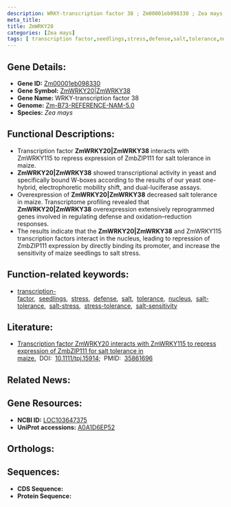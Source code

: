 ```yaml
---
description: WRKY-transcription factor 38 ; Zm00001eb098330 ; Zea mays
meta_title:
title: ZmWRKY20
categories: [Zea mays]
tags: [ transcription factor,seedlings,stress,defense,salt,tolerance,nucleus,salt tolerance,salt stress,stress tolerance,salt sensitivity ]
---
```


## Gene Details:
- **Gene ID:** [Zm00001eb098330]()
- **Gene Symbol:** <u>ZmWRKY20|ZmWRKY38</u>
- **Gene Name:** WRKY-transcription factor 38
- **Genome:** [Zm-B73-REFERENCE-NAM-5.0]()
- **Species:** *Zea mays*

## Functional Descriptions:
   - Transcription factor **ZmWRKY20|ZmWRKY38** interacts with ZmWRKY115 to repress expression of ZmbZIP111 for salt tolerance in maize.
   - **ZmWRKY20|ZmWRKY38** showed transcriptional activity in yeast and specifically bound W-boxes according to the results of our yeast one-hybrid, electrophoretic mobility shift, and dual-luciferase assays. 
   - Overexpression of **ZmWRKY20|ZmWRKY38** decreased salt tolerance in maize. Transcriptome profiling revealed that **ZmWRKY20|ZmWRKY38** overexpression extensively reprogrammed genes involved in regulating defense and oxidation–reduction responses.
   - The results indicate that the **ZmWRKY20|ZmWRKY38** and ZmWRKY115 transcription factors interact in the nucleus, leading to repression of ZmbZIP111 expression by directly binding its promoter, and increase the sensitivity of maize seedlings to salt stress.

## Function-related keywords:
   - [transcription-factor](/tags/transcription-factor/),&nbsp;&nbsp;[seedlings](/tags/seedlings/),&nbsp;&nbsp;[stress](/tags/stress/),&nbsp;&nbsp;[defense](/tags/defense/),&nbsp;&nbsp;[salt](/tags/salt/),&nbsp;&nbsp;[tolerance](/tags/tolerance/),&nbsp;&nbsp;[nucleus](/tags/nucleus/),&nbsp;&nbsp;[salt-tolerance](/tags/salt-tolerance/),&nbsp;&nbsp;[salt-stress](/tags/salt-stress/),&nbsp;&nbsp;[stress-tolerance](/tags/stress-tolerance/),&nbsp;&nbsp;[salt-sensitivity](/tags/salt-sensitivity/)

## Literature:
   - [Transcription factor ZmWRKY20 interacts with ZmWRKY115 to repress expression of ZmbZIP111 for salt tolerance in maize.](https://doi.org/10.1111/tpj.15914)&nbsp;&nbsp;DOI:&nbsp;&nbsp;[10.1111/tpj.15914](https://doi.org/10.1111/tpj.15914);&nbsp;&nbsp;PMID:&nbsp;&nbsp;[35861696](https://pubmed.ncbi.nlm.nih.gov/35861696/)

## Related News:

## Gene Resources:
- **NCBI ID:**  [LOC103647375](https://www.ncbi.nlm.nih.gov/gene/?term=LOC103647375)
- **UniProt accessions:**  [A0A1D6EP52](https://www.uniprot.org/uniprotkb/A0A1D6EP52/entry)

## Orthologs:

## Sequences:
- **CDS Sequence:**
- **Protein Sequence:**
